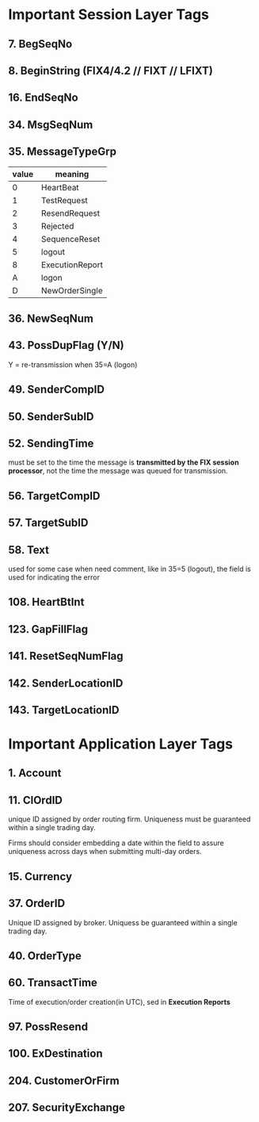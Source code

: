 # Important Session Layer Tags

## 7. BegSeqNo

## 8. BeginString (FIX4/4.2 // FIXT // LFIXT)

## 16. EndSeqNo

## 34. MsgSeqNum

## 35. MessageTypeGrp

| **value** | **meaning**     |
|-----------|-----------------|
| 0         | HeartBeat       |
| 1         | TestRequest     |
| 2         | ResendRequest   |
| 3         | Rejected        |
| 4         | SequenceReset   |
| 5         | logout          |
| 8         | ExecutionReport |
| A         | logon           |
| D         | NewOrderSingle  |

## 36. NewSeqNum

## 43. PossDupFlag (Y/N)

Y = re-transmission when 35=A (logon)

## 49. SenderCompID

## 50. SenderSubID

## 52. SendingTime

must be set to the time the message is **transmitted by the FIX session processor**, not the time the message was queued
for transmission.

## 56. TargetCompID

## 57. TargetSubID

## 58. Text

used for some case when need comment, like in 35=5 (logout), the field is used for indicating the error

## 108. HeartBtInt

## 123. GapFillFlag

## 141. ResetSeqNumFlag

## 142. SenderLocationID

## 143. TargetLocationID

# Important Application Layer Tags

## 1. Account

## 11. ClOrdID
unique ID assigned by order routing firm. Uniqueness must be guaranteed within a single trading day.

Firms should consider embedding a date within the field to assure uniqueness across days when submitting 
multi-day orders.

## 15. Currency

## 37. OrderID
Unique ID assigned by broker.  Uniquess be guaranteed within a single trading day.

## 40. OrderType

## 60. TransactTime
Time of execution/order creation(in UTC), sed in **Execution Reports**

## 97. PossResend

## 100. ExDestination

## 204. CustomerOrFirm

## 207. SecurityExchange


